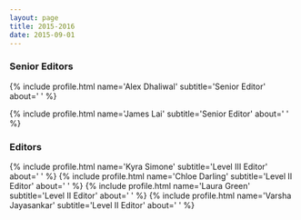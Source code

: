 ```yaml
---
layout: page
title: 2015-2016
date: 2015-09-01
---
```

### Senior Editors

{% include profile.html
name='Alex Dhaliwal'
subtitle='Senior Editor'
about='
'
%}

{% include profile.html
name='James Lai'
subtitle='Senior Editor'
about='
'
%}

### Editors
{% include profile.html
name='Kyra Simone'
subtitle='Level III Editor'
about='
'
%}
{% include profile.html
name='Chloe Darling'
subtitle='Level II Editor'
about='
'
%}
{% include profile.html
name='Laura Green'
subtitle='Level II Editor'
about='
'
%}
{% include profile.html
name='Varsha Jayasankar'
subtitle='Level II Editor'
about='
'
%}
